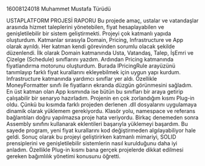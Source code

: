 16008124018 
Muhammet Mustafa Türüdü

USTAPLATFORM PROJESİ RAPORU 
Bu projede amaç, ustalar ve vatandaşlar arasında hizmet taleplerini yönetebilen, fiyat 
hesaplayabilen ve genişletilebilir bir sistem geliştirmekti. Projeyi çok katmanlı yapıda 
oluşturdum. Katmanlar sırasıyla Domain, Pricing, Infrastructure ve App olarak ayrıldı. Her 
katman kendi görevinden sorumlu olacak şekilde düzenlendi. 
İlk olarak Domain katmanında Usta, Vatandaş, Talep, İşEmri ve Çizelge (Schedule) sınıflarını 
yazdım. Ardından Pricing katmanında fiyatlandırma motorunu oluşturdum. Burada 
IPricingRule arayüzünü tanımlayıp farklı fiyat kurallarını ekleyebilmek için uygun yapı 
kurdum. 
Infrastructure katmanında yardımcı sınıflar yer aldı. Özellikle MoneyFormatter sınıfı ile 
fiyatların ekranda düzgün görünmesini sağladım. En üst katman olan App kısmında ise bütün 
bu sınıfları bir araya getirip çalışabilir bir senaryo hazırladım. 
Projenin en çok zorlandığım kısmı Plug-in oldu. Çünkü bu kısımda farklı projeden derlenen 
.dll dosyalarını uygulamaya dinamik olarak yüklemem gerekiyordu. Klasör yolu, namespace 
ve referans bağlantıları doğru yapılmazsa proje hata veriyordu. Birkaç denemeden sonra 
Assembly sınıfını kullanarak eklentileri başarıyla yüklemeyi başardım. Bu sayede program, 
yeni fiyat kurallarını kod değiştirmeden algılayabiliyor hale geldi. 
Sonuç olarak bu projeyi geliştirirken katmanlı mimariyi, SOLID prensiplerini ve 
genişletilebilir sistemlerin nasıl kurulduğunu daha iyi anladım. Özellikle Plug-in kısmı bana 
gerçek projelerde dikkat edilmesi gereken bağımlılık yönetimi konusunu öğretti.

